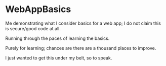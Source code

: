 # WebAppBasics
Me demonstrating what I consider basics for a web app; I do not claim this is secure/good code at all.

Running through the paces of learning the basics. 

Purely for learning; chances are there are a thousand places to improve.

I just wanted to get this under my belt, so to speak.

